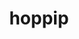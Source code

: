---
id: 187
title: hoppip
types: [grass,flying]
image: https://raw.githubusercontent.com/PokeAPI/sprites/master/sprites/pokemon/187.png
---
